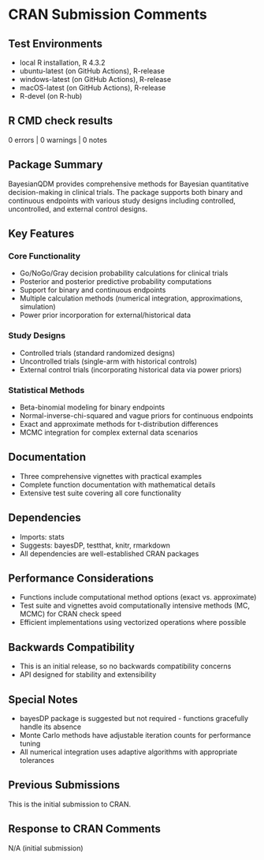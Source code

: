 # CRAN Submission Comments

## Test Environments
* local R installation, R 4.3.2
* ubuntu-latest (on GitHub Actions), R-release
* windows-latest (on GitHub Actions), R-release
* macOS-latest (on GitHub Actions), R-release
* R-devel (on R-hub)

## R CMD check results

0 errors | 0 warnings | 0 notes

## Package Summary

BayesianQDM provides comprehensive methods for Bayesian quantitative decision-making in clinical trials. The package supports both binary and continuous endpoints with various study designs including controlled, uncontrolled, and external control designs.

## Key Features

### Core Functionality
* Go/NoGo/Gray decision probability calculations for clinical trials
* Posterior and posterior predictive probability computations
* Support for binary and continuous endpoints
* Multiple calculation methods (numerical integration, approximations, simulation)
* Power prior incorporation for external/historical data

### Study Designs
* Controlled trials (standard randomized designs)
* Uncontrolled trials (single-arm with historical controls)
* External control trials (incorporating historical data via power priors)

### Statistical Methods
* Beta-binomial modeling for binary endpoints
* Normal-inverse-chi-squared and vague priors for continuous endpoints
* Exact and approximate methods for t-distribution differences
* MCMC integration for complex external data scenarios

## Documentation
* Three comprehensive vignettes with practical examples
* Complete function documentation with mathematical details
* Extensive test suite covering all core functionality

## Dependencies
* Imports: stats
* Suggests: bayesDP, testthat, knitr, rmarkdown
* All dependencies are well-established CRAN packages

## Performance Considerations
* Functions include computational method options (exact vs. approximate)
* Test suite and vignettes avoid computationally intensive methods (MC, MCMC) for CRAN check speed
* Efficient implementations using vectorized operations where possible

## Backwards Compatibility
* This is an initial release, so no backwards compatibility concerns
* API designed for stability and extensibility

## Special Notes
* bayesDP package is suggested but not required - functions gracefully handle its absence
* Monte Carlo methods have adjustable iteration counts for performance tuning
* All numerical integration uses adaptive algorithms with appropriate tolerances

## Previous Submissions
This is the initial submission to CRAN.

## Response to CRAN Comments
N/A (initial submission)
